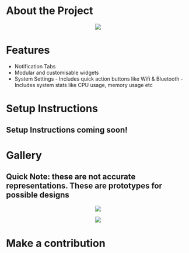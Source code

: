 # About the Project
<p align="center">
  <img src="https://i.ibb.co/fMpvtxv/logo.png">
</p>

# Features
- Notification Tabs
- Modular and customisable widgets
- System Settings
        - Includes quick action buttons like Wifi & Bluetooth
        - Includes system stats like CPU usage, memory usage etc

# Setup Instructions
## Setup Instructions coming soon!
# Gallery 
## Quick Note: these are not accurate representations. These are prototypes for possible designs
<p align="center">
  <img src="https://i.ibb.co/9nwnR2t/2.png">
</p>
<p align="center">
  <img src="https://i.ibb.co/zHQmvth/3.png">
</p>

# Make a contribution
